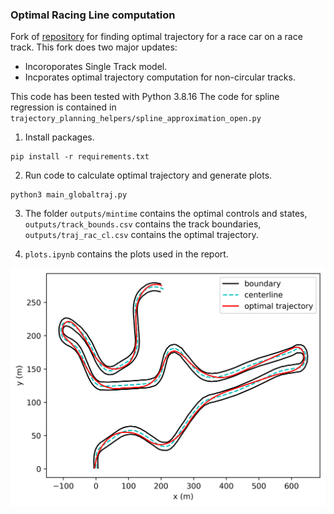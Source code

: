 ### Optimal Racing Line computation

Fork of [repository](https://github.com/TUMFTM/global_racetrajectory_optimization) for finding optimal trajectory for a race car on a race track.
This fork does two major updates:

- Incoroporates Single Track model.
- Incporates optimal trajectory computation for non-circular tracks.

This code has been tested with Python 3.8.16
The code for spline regression is contained in `trajectory_planning_helpers/spline_approximation_open.py`

1. Install packages.

```
pip install -r requirements.txt
```

2. Run code to calculate optimal trajectory and generate plots.

```
python3 main_globaltraj.py
```

3. The folder `outputs/mintime` contains the optimal controls and states, `outputs/track_bounds.csv` contains the track boundaries, `outputs/traj_rac_cl.csv` contains the optimal trajectory.

4. `plots.ipynb` contains the plots used in the report.

![image](optimal.png)

